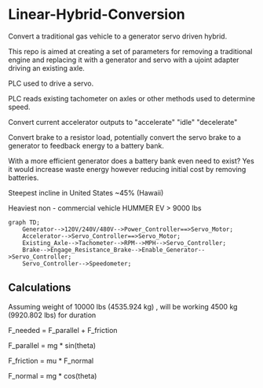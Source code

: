 # Linear-Hybrid-Conversion
Convert a traditional gas vehicle to a generator servo driven hybrid.

This repo is aimed at creating a set of parameters for removing a traditional engine and replacing it with a generator and servo with a ujoint adapter driving an existing axle.

PLC used to drive a servo.

PLC reads existing tachometer on axles or other methods used to determine speed.

Convert current accelerator outputs to "accelerate" "idle" "decelerate"

Convert brake to a resistor load, potentially convert the servo brake to a generator to feedback energy to a battery bank.

With a more efficient generator does a battery bank even need to exist? Yes it would increase waste energy however reducing initial cost by removing batteries.

Steepest incline in United States ~45% (Hawaii)

Heaviest non - commercial vehicle HUMMER EV > 9000 lbs

```mermaid
graph TD;
    Generator-->120V/240V/480V-->Power_Controller==>Servo_Motor;
    Accelerator-->Servo_Controller==>Servo_Motor;
    Existing_Axle-->Tachometer-->RPM-->MPH-->Servo_Controller;
    Brake-->Engage_Resistance_Brake-->Enable_Generator-->Servo_Controller;
    Servo_Controller-->Speedometer;
```


## Calculations
Assuming weight of 10000 lbs (4535.924 kg) , will be working 4500 kg (9920.802 lbs) for duration 

F_needed = F_parallel + F_friction

F_parallel = mg * sin(theta)

F_friction = mu * F_normal

F_normal = mg * cos(theta)

 
